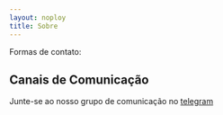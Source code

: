 ```yaml
---
layout: noploy
title: Sobre
---
```


Formas de contato:

## [](#canais) Canais de Comunicação

Junte-se ao nosso grupo de comunicação no [<i class="fa fa-telegram"></i> telegram](https://t.me/joinchat/AAAAAArKhw6rSScfs8sQyw)
